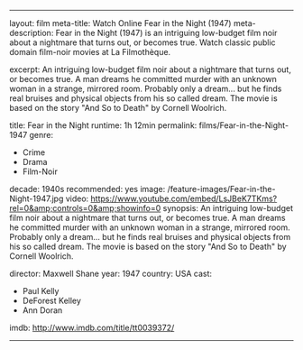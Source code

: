 ---

layout: film
meta-title: Watch Online Fear in the Night (1947)
meta-description: Fear in the Night (1947) is an intriguing low-budget film noir about a nightmare that turns out, or becomes true. Watch  classic public domain film-noir movies at La Filmothèque.


excerpt: An intriguing low-budget film noir about a nightmare that turns out, or becomes true. A man dreams he committed murder with an unknown woman in a strange, mirrored room.  Probably only a dream... but he finds real bruises and physical objects from his so called dream. The movie is based on the story "And So to Death" by Cornell Woolrich.

title: Fear in the Night
runtime:  1h 12min
permalink: films/Fear-in-the-Night-1947
genre:
- Crime
- Drama
- Film-Noir

decade: 1940s
recommended: yes
image: /feature-images/Fear-in-the-Night-1947.jpg
video: https://www.youtube.com/embed/LsJBeK7TKms?rel=0&amp;controls=0&amp;showinfo=0
synopsis: An intriguing low-budget film noir about a nightmare that turns out, or becomes true. A man dreams he committed murder with an unknown woman in a strange, mirrored room.  Probably only a dream... but he finds real bruises and physical objects from his so called dream. The movie is based on the story "And So to Death" by Cornell Woolrich.

director: Maxwell Shane
year: 1947
country: USA
cast:
- Paul Kelly
- DeForest Kelley
- Ann Doran

imdb: http://www.imdb.com/title/tt0039372/

---